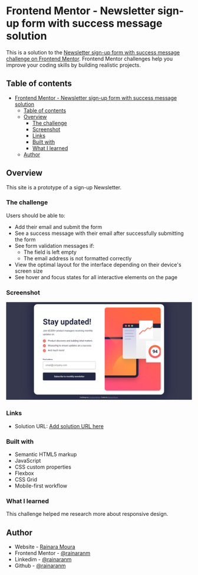 # Frontend Mentor - Newsletter sign-up form with success message solution

This is a solution to the [Newsletter sign-up form with success message challenge on Frontend Mentor](https://www.frontendmentor.io/challenges/newsletter-signup-form-with-success-message-3FC1AZbNrv). Frontend Mentor challenges help you improve your coding skills by building realistic projects. 

## Table of contents

- [Frontend Mentor - Newsletter sign-up form with success message solution](#frontend-mentor---newsletter-sign-up-form-with-success-message-solution)
  - [Table of contents](#table-of-contents)
  - [Overview](#overview)
    - [The challenge](#the-challenge)
    - [Screenshot](#screenshot)
    - [Links](#links)
    - [Built with](#built-with)
    - [What I learned](#what-i-learned)
  - [Author](#author)

## Overview
This site is a prototype of a sign-up Newsletter.

### The challenge

Users should be able to:

- Add their email and submit the form
- See a success message with their email after successfully submitting the form
- See form validation messages if:
  - The field is left empty
  - The email address is not formatted correctly
- View the optimal layout for the interface depending on their device's screen size
- See hover and focus states for all interactive elements on the page

### Screenshot

![](./screenshot.png)

### Links

- Solution URL: [Add solution URL here](https://your-solution-url.com)

### Built with

- Semantic HTML5 markup
- JavaScript
- CSS custom properties
- Flexbox
- CSS Grid
- Mobile-first workflow

### What I learned

This challenge helped me research more about responsive design.

## Author

- Website - [Rainara Moura](https://rainaranm.github.io)
- Frontend Mentor - [@rainaranm](https://www.frontendmentor.io/profile/rainaranm)
- Linkedim - [@rainaranm](https://www.linkedin.com/in/rainaranm/)
- Github - [@rainaranm](https://github.com/rainaranm)